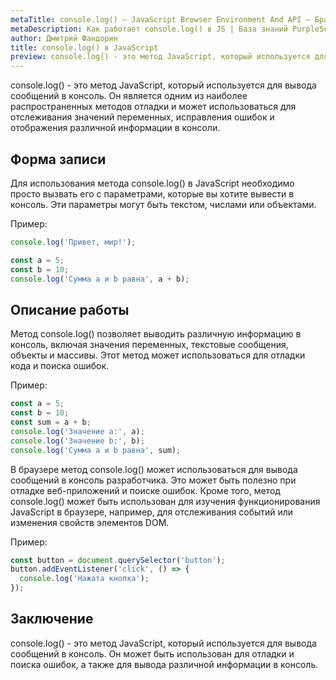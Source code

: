 ```yaml
---
metaTitle: console.log() – JavaScript Browser Environment And API – Браузерное окружение и API в JS
metaDescription: Как работает console.log() в JS | База знаний PurpleSchool
author: Дмитрий Фандорин
title: console.log() в JavaScript
preview: console.log() - это метод JavaScript, который используется для вывода сообщений в консоль...
---
```


console.log() - это метод JavaScript, который используется для вывода сообщений в консоль. Он является одним из наиболее распространенных методов отладки и может использоваться для отслеживания значений переменных, исправления ошибок и отображения различной информации в консоли.

## Форма записи
Для использования метода console.log() в JavaScript необходимо просто вызвать его с параметрами, которые вы хотите вывести в консоль. Эти параметры могут быть текстом, числами или объектами.

Пример:

```javascript
console.log('Привет, мир!');
```

```javascript
const a = 5;
const b = 10;
console.log('Сумма a и b равна', a + b);
```

## Описание работы
Метод console.log() позволяет выводить различную информацию в консоль, включая значения переменных, текстовые сообщения, объекты и массивы. Этот метод может использоваться для отладки кода и поиска ошибок.

Пример:

```javascript
const a = 5;
const b = 10;
const sum = a + b;
console.log('Значение a:', a);
console.log('Значение b:', b);
console.log('Сумма a и b равна', sum);
```

В браузере метод console.log() может использоваться для вывода сообщений в консоль разработчика. Это может быть полезно при отладке веб-приложений и поиске ошибок. Кроме того, метод console.log() может быть использован для изучения функционирования JavaScript в браузере, например, для отслеживания событий или изменения свойств элементов DOM.

Пример:

```javascript
const button = document.querySelector('button');
button.addEventListener('click', () => {
  console.log('Нажата кнопка');
});
```

## Заключение
console.log() - это метод JavaScript, который используется для вывода сообщений в консоль. Он может быть использован для отладки и поиска ошибок, а также для вывода различной информации в консоль.